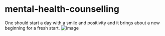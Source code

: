 # mental-health-counselling
One  should start a day with a smile and positivity and it brings about a new beginning for a fresh start.
![image](https://github.com/MentorsGroup/mental-health-counselling/assets/145998694/d462102e-5ea0-44b9-9b5d-a7281cedeae5)
